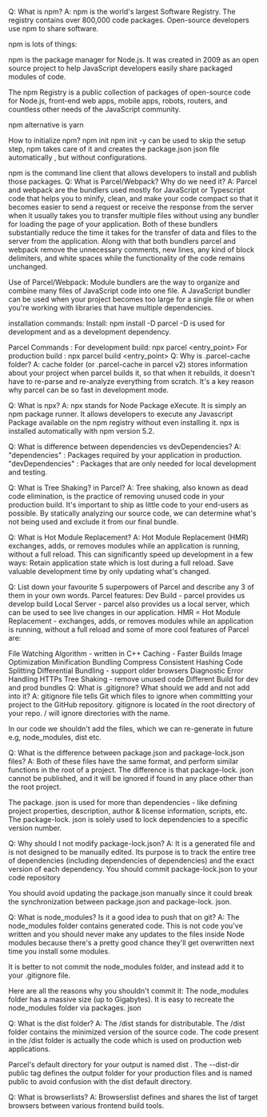 
Q: What is npm?
A: npm is the world's largest Software Registry. The registry contains over 800,000 code packages. Open-source developers use npm to share software.

npm is lots of things:

npm is the package manager for Node.js. It was created in 2009 as an open source project to help JavaScript developers easily share packaged modules of code.

The npm Registry is a public collection of packages of open-source code for Node.js, front-end web apps, mobile apps, robots, routers, and countless other needs of the JavaScript community.

npm alternative is yarn

How to initialize npm?
npm init
npm init -y can be used to skip the setup step, npm takes care of it and creates the package.json json file automatically , but without configurations.

npm is the command line client that allows developers to install and publish those packages.
Q: What is Parcel/Webpack? Why do we need it?
A: Parcel and webpack are the bundlers used mostly for JavaScript or Typescript code that helps you to minify, clean, and make your code compact so that it becomes easier to send a request or receive the response from the server when it usually takes you to transfer multiple files without using any bundler for loading the page of your application. Both of these bundlers substantially reduce the time it takes for the transfer of data and files to the server from the application. Along with that both bundlers parcel and webpack remove the unnecessary comments, new lines, any kind of block delimiters, and white spaces while the functionality of the code remains unchanged.

Use of Parcel/Webpack: Module bundlers are the way to organize and combine many files of JavaScript code into one file. A JavaScript bundler can be used when your project becomes too large for a single file or when you're working with libraries that have multiple dependencies.

installation commands:
Install:
npm install -D parcel
-D is used for development and as a development dependency.

Parcel Commands :
For development build:
npx parcel <entry_point>
For production build :
npx parcel build <entry_point>
Q: Why is .parcel-cache folder?
A: cache folder (or .parcel-cache in parcel v2) stores information about your project when parcel builds it, so that when it rebuilds, it doesn't have to re-parse and re-analyze everything from scratch. It's a key reason why parcel can be so fast in development mode.

Q: What is npx?
A: npx stands for Node Package eXecute. It is simply an npm package runner. It allows developers to execute any Javascript Package available on the npm registry without even installing it. npx is installed automatically with npm version 5.2.

Q: What is difference between dependencies vs devDependencies?
A: "dependencies" : Packages required by your application in production. "devDependencies" : Packages that are only needed for local development and testing.

Q: What is Tree Shaking? in Parcel?
A: Tree shaking, also known as dead code elimination, is the practice of removing unused code in your production build. It's important to ship as little code to your end-users as possible. By statically analyzing our source code, we can determine what's not being used and exclude it from our final bundle.

Q: What is Hot Module Replacement?
A: Hot Module Replacement (HMR) exchanges, adds, or removes modules while an application is running, without a full reload. This can significantly speed up development in a few ways: Retain application state which is lost during a full reload. Save valuable development time by only updating what's changed.

Q: List down your favourite 5 superpowers of Parcel and describe any 3 of them in your own words.
Parcel features:
Dev Build - parcel provides us develop build
Local Server - parcel also provides us a local server, which can be used to see live changes in our application.
HMR = Hot Module Replacement - exchanges, adds, or removes modules while an application is running, without a full reload
and some of more cool features of Parcel are:

File Watching Algorithm - written in C++
Caching - Faster Builds
Image Optimization
Minification
Bundling
Compress
Consistent Hashing
Code Splitting
Differential Bundling - support older browsers
Diagnostic
Error Handling
HTTPs
Tree Shaking - remove unused code
Different Build for dev and prod bundles
Q: What is .gitignore? What should we add and not add into it?
A: gitignore file tells Git which files to ignore when committing your project to the GitHub repository. gitignore is located in the root directory of your repo. / will ignore directories with the name.

In our code we shouldn't add the files, which we can re-generate in future e.g, node_modules, dist etc.

Q: What is the difference between package.json and package-lock.json files?
A: Both of these files have the same format, and perform similar functions in the root of a project. The difference is that package-lock. json cannot be published, and it will be ignored if found in any place other than the root project.

The package. json is used for more than dependencies - like defining project properties, description, author & license information, scripts, etc. The package-lock. json is solely used to lock dependencies to a specific version number.

Q: Why should I not modify package-lock.json?
A: It is a generated file and is not designed to be manually edited. Its purpose is to track the entire tree of dependencies (including dependencies of dependencies) and the exact version of each dependency. You should commit package-lock.json to your code repository

You should avoid updating the package.json manually since it could break the synchronization between package.json and package-lock. json.

Q: What is node_modules? Is it a good idea to push that on git?
A: The node_modules folder contains generated code. This is not code you've written and you should never make any updates to the files inside Node modules because there's a pretty good chance they'll get overwritten next time you install some modules.

It is better to not commit the node_modules folder, and instead add it to your .gitignore file.

Here are all the reasons why you shouldn't commit it: The node_modules folder has a massive size (up to Gigabytes). It is easy to recreate the node_modules folder via packages. json

Q: What is the dist folder?
A: The /dist stands for distributable. The /dist folder contains the minimized version of the source code. The code present in the /dist folder is actually the code which is used on production web applications.

Parcel's default directory for your output is named dist . The --dist-dir public tag defines the output folder for your production files and is named public to avoid confusion with the dist default directory.

Q: What is browserlists?
A: Browserslist defines and shares the list of target browsers between various frontend build tools.
